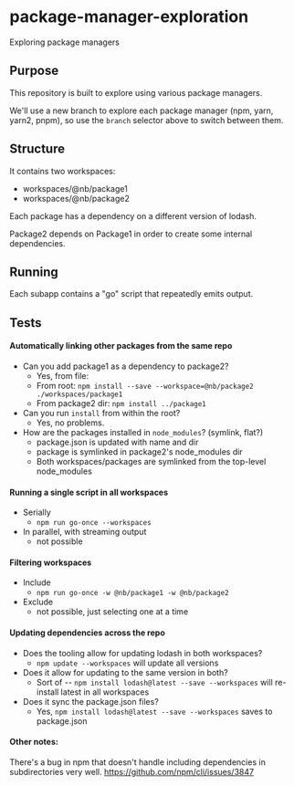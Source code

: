 # package-manager-exploration
Exploring package managers

## Purpose
This repository is built to explore using various package managers.

We'll use a new branch to explore each package manager (npm, yarn, yarn2, pnpm), so use the `branch` selector above to switch between them.

## Structure
It contains two workspaces:
- workspaces/@nb/package1
- workspaces/@nb/package2

Each package has a dependency on a different version of lodash.

Package2 depends on Package1 in order to create some internal dependencies.

## Running
Each subapp contains a "go" script that repeatedly emits output.

## Tests

#### Automatically linking other packages from the same repo
- Can you add package1 as a dependency to package2?
  - Yes, from file:
  - From root: `npm install --save --workspace=@nb/package2 ./workspaces/package1`
  - From package2 dir: `npm install ../package1`
- Can you run `install` from within the root?
  - Yes, no problems.
- How are the packages installed in `node_modules`? (symlink, flat?)
  - package.json is updated with name and dir
  - package is symlinked in package2's node_modules dir
  - Both workspaces/packages are symlinked from the top-level node_modules

#### Running a single script in all workspaces
- Serially
  - `npm run go-once --workspaces`
- In parallel, with streaming output
  - not possible

#### Filtering workspaces
- Include
  - `npm run go-once -w @nb/package1 -w @nb/package2`
- Exclude
  - not possible, just selecting one at a time

#### Updating dependencies across the repo
- Does the tooling allow for updating lodash in both workspaces?
  - `npm update --workspaces` will update all versions
- Does it allow for updating to the same version in both?
  - Sort of -- `npm install lodash@latest --save --workspaces` will re-install latest in all workspaces
- Does it sync the package.json files?
  - Yes, `npm install lodash@latest --save --workspaces` saves to package.json

#### Other notes:
There's a bug in npm that doesn't handle including dependencies in subdirectories very well.
https://github.com/npm/cli/issues/3847

